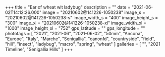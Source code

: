+++
title = "Ear of wheat wit ladybug"
description = ""
date = "2021-06-02T14:12:26.000"
image = "20210602@141226-1050238"
image_s = "20210602@141226-1050238-s"
image_width_s = "400"
image_height_s = "300"
image_xl = "20210602@141226-1050238-xl"
image_width_xl = "1000"
image_height_xl = "752"
gps_latitude = ""
gps_longitude = ""
phototags = [ "2021", "2021-06", "2021-06-02", "50mm", "Ancona", "Europe", "Italy", "Marche", "Senigallia", "canonfd", "countryside", "field", "hill", "insect", "ladybug", "macro", "spring", "wheat" ]
galleries = [ "", "2021 Timeline", "Senigallia Hills" ]
+++

